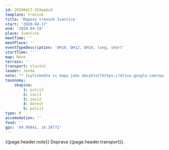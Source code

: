 ```yaml
---
id: 20200417-359aebc8
template: trenink
title: 'Mapový trénink Ivančice'
start: '2020-04-17'
end: '2020-04-19'
place: Ivančice
meetTime: ''
meetPlace: ''
eventTypeDescription: 'DH10, DH12, DH14, long, short'
startTime: ''
map: Réna
terrain: ''
transport: vlastní
leader: Jenda
note: "* [vytiskněte si mapy jako obvykle](https://drive.google.com/open?id=15wl4BiluTLqKut2rZlLA-PO6TtkyUb2g) (moc ji před startem nezkoumejte, ať si nekazíte zážitek)\r\n*  na kontrolách budou fábory z mlíka, kontroly pro DH10 - 12 budou mít na fáboru napsané číslo\r\n* samozřejmostí je [tabulka příjezdů](https://docs.google.com/spreadsheets/d/1ecvPot9awlVRqocwwv2TwAj5EK9bhjgdxMSXoasUthM/edit#gid=0)"
taxonomy:
    skupina:
        1: pulci2
        2: zaci1
        3: zaci2
        4: dorost
        5: pulci1
type: M
accomodation: ''
food: ''
gps: '49.09841, 16.38772'
---
```

{{page.header.note}}
 Doprava {{page.header.transport}}.

